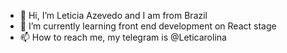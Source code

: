 - 👋 Hi, I’m Leticia Azevedo and I am from Brazil
- 🌱 I’m currently learning front end development on React stage
- 📫 How to reach me, my telegram is @Leticarolina

